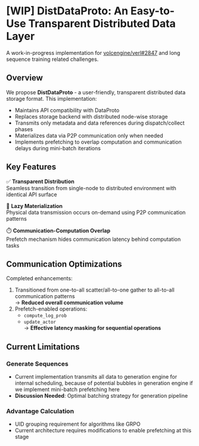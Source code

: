 # [WIP] DistDataProto: An Easy-to-Use Transparent Distributed Data Layer

A work-in-progress implementation for [volcengine/verl#2847](https://github.com/volcengine/verl/issues/2847) and long sequence training related challenges.

## Overview
We propose **DistDataProto** - a user-friendly, transparent distributed data storage format. This implementation:
- Maintains API compatibility with DataProto
- Replaces storage backend with distributed node-wise storage
- Transmits only metadata and data references during dispatch/collect phases
- Materializes data via P2P communication only when needed
- Implements prefetching to overlap computation and communication delays during mini-batch iterations

## Key Features
✅ **Transparent Distribution**  
Seamless transition from single-node to distributed environment with identical API surface

🔗 **Lazy Materialization**  
Physical data transmission occurs on-demand using P2P communication patterns

⏱️ **Communication-Computation Overlap**  
Prefetch mechanism hides communication latency behind computation tasks

## Communication Optimizations
Completed enhancements:
1. Transitioned from one-to-all scatter/all-to-one gather to all-to-all communication patterns  
   → **Reduced overall communication volume**
2. Prefetch-enabled operations:  
   - `compute_log_prob`
   - `update_actor`  
   → **Effective latency masking for sequential operations**

## Current Limitations
### Generate Sequences
- Current implementation transmits all data to generation engine for internal scheduling, because of potential bubbles in generation engine if we implement mini-batch prefetching here
- **Discussion Needed**: Optimal batching strategy for generation pipeline

### Advantage Calculation
- UID grouping requirement for algorithms like GRPO
- Current architecture requires modifications to enable prefetching at this stage
